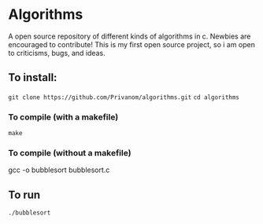 # Algorithms
A open source repository of different kinds of algorithms in c. Newbies are encouraged to contribute!
This is my first open source project, so i am open to criticisms, bugs, and ideas.

## To install:
`git clone https://github.com/Privanom/algorithms.git`
`cd algorithms`
### To compile (with a makefile)
`make`
### To compile (without a makefile)
gcc -o bubblesort bubblesort.c

## To run
`./bubblesort`
